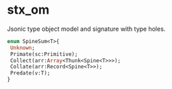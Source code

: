 # stx_om

Jsonic type object model and signature with type holes.

```haxe
enum SpineSum<T>{
 Unknown;
 Primate(sc:Primitive);
 Collect(arr:Array<Thunk<Spine<T>>>);
 Collate(arr:Record<Spine<T>>);
 Predate(v:T);
}
```